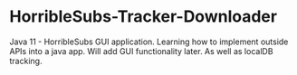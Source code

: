 # HorribleSubs-Tracker-Downloader
Java 11 - HorribleSubs GUI application. Learning how to implement outside APIs into a java app. Will add GUI functionality later. As well as localDB tracking.

